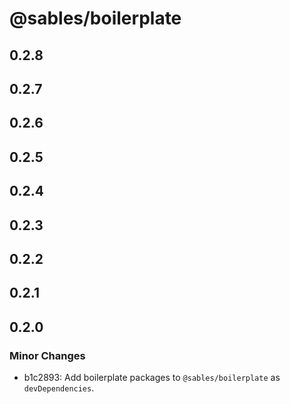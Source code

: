 # @sables/boilerplate

## 0.2.8

## 0.2.7

## 0.2.6

## 0.2.5

## 0.2.4

## 0.2.3

## 0.2.2

## 0.2.1

## 0.2.0

### Minor Changes

- b1c2893: Add boilerplate packages to `@sables/boilerplate` as `devDependencies`.
